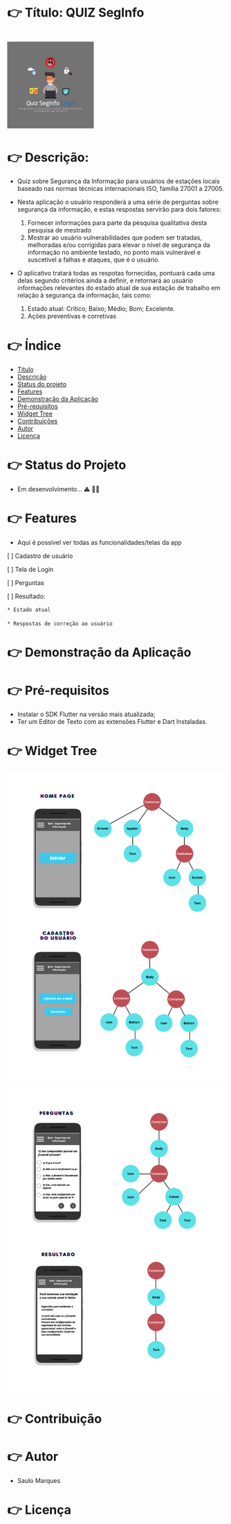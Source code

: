 # 👉  Título: QUIZ SegInfo <a id="link1"></a>

# <img src="https://github.com/saulomarques/app/blob/master/Logo_Quiz%20SI.png" width="200" heigth="200"/>

# 👉 Descrição: <a id="link2"></a>

* Quiz sobre Segurança da Informação para usuários de estações locais baseado nas normas técnicas internacionais ISO, família 27001 a 27005.
* Nesta aplicação o usuário responderá a uma série de perguntas sobre segurança da informação, e estas respostas servirão para dois fatores:
  1. Fornecer informações para parte da pesquisa qualitativa desta pesquisa de mestrado
  2. Mostrar ao usuário vulnerabilidades que podem ser tratadas, melhoradas e/ou corrigidas para elevar o nível de segurança da informação no ambiente testado, no ponto mais vulnerável e suscetível a falhas e ataques, que é o usuário.
 
* O aplicativo tratará todas as respotas fornecidas, pontuará cada uma delas segundo critérios ainda a definir, e retornará ao usuário informações relevantes do estado atual de sua estação de trabalho em relação à segurança da informação, tais como:
  1. Estado atual: Crítico; Baixo; Médio; Bom; Excelente.
  2. Ações preventivas e corretivas

# 👉 Índice

   * [Título](#link1)
   * [Descrição](#link2)
   * [Status do projeto](#link3)
   * [Features](#link4)
   * [Demonstração da Aplicação](#link5)
   * [Pré-requisitos](#link6)
   * [Widget Tree](#link7)
   * [Contribuições](#link8)
   * [Autor](#link9)
   * [Licença](#link10)


# 👉 Status do Projeto <a id="link3"></a>

* Em desenvolvimento... ⚠️ 👨‍💻

# 👉 Features <a id="link4"></a>

* Aqui é possível ver todas as funcionalidades/telas da app

[ ] Cadastro de usuário

[ ] Tela de Login

[ ] Perguntas

[ ] Resultado:

    * Estado atual

    * Respostas de correção ao usuário

# 👉 Demonstração da Aplicação <a id="link5"></a>

# 👉 Pré-requisitos <a id="link6"></a>

* Instalar o SDK Flutter na versão mais atualizada;
* Ter um Editor de Texto com as extensões Flutter e Dart Instaladas.

# 👉 Widget Tree <a id="link7"></a>

<img src="https://github.com/saulomarques/app/blob/master/WidgetTree1.png" /><br>
<img src="https://github.com/saulomarques/app/blob/master/WidgetTree2.png" />

# 👉 Contribuição <a id="link8"></a>

# 👉 Autor <a id="link9"></a>

* Saulo Marques

# 👉 Licença <a id="link10"></a>
